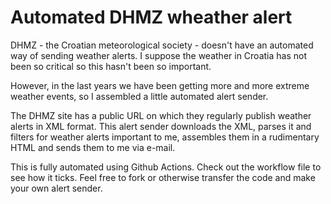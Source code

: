 # Automated DHMZ wheather alert

DHMZ - the Croatian meteorological society - doesn't have an automated way of sending weather alerts. I suppose the weather in Croatia has not been so critical so this hasn't been so important.

However, in the last years we have been getting more and more extreme weather events, so I assembled a little automated alert sender.

The DHMZ site has a public URL on which they regularly publish weather alerts in XML format. This alert sender downloads the XML, parses it and filters for weather alerts important to me, assembles them in a rudimentary HTML and sends them to me via e-mail.

This is fully automated using Github Actions. Check out the workflow file to see how it ticks. Feel free to fork or otherwise transfer the code and make your own alert sender.
